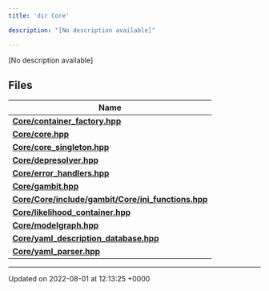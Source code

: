 ```yaml
---
title: 'dir Core'

description: "[No description available]"

---
```







[No description available]

## Files

| Name           |
| -------------- |
| **[Core/container_factory.hpp](/documentation/code/files/container__factory_8hpp/#file-container-factory.hpp)**  |
| **[Core/core.hpp](/documentation/code/files/core_8hpp/#file-core.hpp)**  |
| **[Core/core_singleton.hpp](/documentation/code/files/core__singleton_8hpp/#file-core-singleton.hpp)**  |
| **[Core/depresolver.hpp](/documentation/code/files/depresolver_8hpp/#file-depresolver.hpp)**  |
| **[Core/error_handlers.hpp](/documentation/code/files/error__handlers_8hpp/#file-error-handlers.hpp)**  |
| **[Core/gambit.hpp](/documentation/code/files/gambit_8hpp/#file-gambit.hpp)**  |
| **[Core/Core/include/gambit/Core/ini_functions.hpp](/documentation/code/files/core_2include_2gambit_2core_2ini__functions_8hpp/#file-core/include/gambit/core/ini-functions.hpp)**  |
| **[Core/likelihood_container.hpp](/documentation/code/files/likelihood__container_8hpp/#file-likelihood-container.hpp)**  |
| **[Core/modelgraph.hpp](/documentation/code/files/modelgraph_8hpp/#file-modelgraph.hpp)**  |
| **[Core/yaml_description_database.hpp](/documentation/code/files/yaml__description__database_8hpp/#file-yaml-description-database.hpp)**  |
| **[Core/yaml_parser.hpp](/documentation/code/files/yaml__parser_8hpp/#file-yaml-parser.hpp)**  |






-------------------------------

Updated on 2022-08-01 at 12:13:25 +0000
